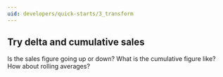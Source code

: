 ```yaml
---
uid: developers/quick-starts/3_transform
---
```


## Try delta and cumulative sales 

Is the sales figure going up or down? What is the cumulative figure like? How about rolling averages?
